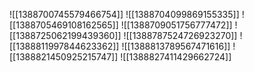 ![[1388700745579466754]]
![[1388704099869155335]]
![[1388705469108162565]]
![[1388709051756777472]]
![[1388725062199439360]]
![[1388787524726923270]]
![[1388811997844623362]]
![[1388813789567471616]]
![[1388821450925215747]]
![[1388827411429662724]]
